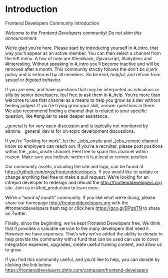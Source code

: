 # Introduction
Frontend Developers Community introduction

*Welcome to the Frontend Developers community!* _Do not skim this announcement._

We’re glad you’re here. Please start by introducing yourself in #_intro, that way you’ll appear as an active member. You can then select a channel from the left menu. A few of note are #feedback, #javascript, #ladydevs and #interesting. Without speaking in #_intro you’ll become inactive and will be removed after a month. This community strictly follows the *don’t be a jerk* policy and is enforced by all members. So be *kind*, *helpful*, and refrain from *sexual* or *bigoted* behavior.

If you are new, and have questions that may be interpreted as ridiculous or silly by senior developers, feel free to ask them in #_help. You’re more than welcome to use that channel as a means to help you grow as a dev without feeling judged.  If you’re trying grow your skill, answer questions in there. We also recommend finding a channel that is related to your specific question, like #angular to seek deeper assistance.

_general is for _very_ open discussion and is typically not monitored by admins. _general_dev is for on-topic development discussions.

If you’re "looking for work", let the _jobs_onsite and _jobs_remote channel know so employers can reach out. If you’re a recruiter, please post positions within the _jobs_onsite  channel. Feel free to spam this channel within reason. Make sure you indicate wether it is a local or remote position.

Our community assets, including the site and logo, can be found at https://github.com/orgs/frontenddevelopers. If you would like to update or change anything feel free to make a pull request. We’re looking for an intrepid developer to redesign and rebuild the http://frontenddevelopers.org site. Join us in #fed_production to learn more.

We’re a *“word of mouth”* community.  If you like what we’re doing, please share our homepage http://frontenddevelopers.org  with the #frontenddevelopers hash tag or click here https://goo.gl/DPgbTN to share on Twitter.

Finally, since the beginning, we’ve kept Frontend Developers free. We think that it provides a valuable service to the many developers that need it. However we have expenses. That’s why we’ve added the ability to donate to help provide the community with a fund that can be used can use to cover integration expenses, upgrades, create useful training content, and allow us to grow.

If you find this community useful, and you’d like to help, you can donate by clicking the link below. https://frontenddevelopers.dntly.com/campaign/frontend-developers
